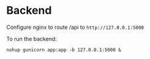 # Backend

Configure nginx to route /api to `http://127.0.0.1:5000`

To run the backend:

`nohup gunicorn app:app -b 127.0.0.1:5000 &`